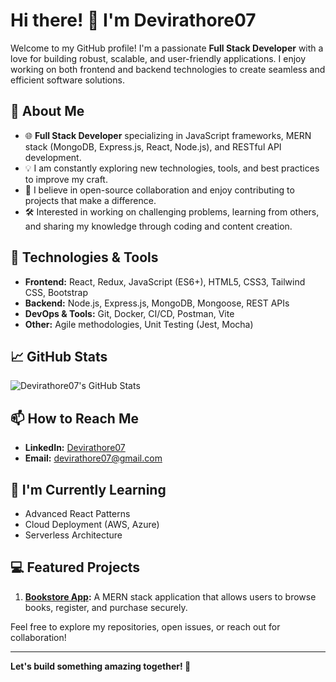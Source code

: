 # Hi there! 👋 I'm Devirathore07

Welcome to my GitHub profile! I'm a passionate **Full Stack Developer** with a love for building robust, scalable, and user-friendly applications. I enjoy working on both frontend and backend technologies to create seamless and efficient software solutions.

## 🚀 About Me

- 🌐 **Full Stack Developer** specializing in JavaScript frameworks, MERN stack (MongoDB, Express.js, React, Node.js), and RESTful API development.
- 💡 I am constantly exploring new technologies, tools, and best practices to improve my craft.
- 👥 I believe in open-source collaboration and enjoy contributing to projects that make a difference.
- 🛠️ Interested in working on challenging problems, learning from others, and sharing my knowledge through coding and content creation.

## 🔧 Technologies & Tools

- **Frontend:** React, Redux, JavaScript (ES6+), HTML5, CSS3, Tailwind CSS, Bootstrap
- **Backend:** Node.js, Express.js, MongoDB, Mongoose, REST APIs
- **DevOps & Tools:** Git, Docker, CI/CD, Postman, Vite
- **Other:** Agile methodologies, Unit Testing (Jest, Mocha)

## 📈 GitHub Stats

![Devirathore07's GitHub Stats](https://github-readme-stats.vercel.app/api?username=devirathore07&show_icons=true&theme=radical)

## 📫 How to Reach Me

- **LinkedIn:** [Devirathore07](https://www.linkedin.com/in/devi-kumari/)
- **Email:** devirathore07@gmail.com

## 🌱 I'm Currently Learning

- Advanced React Patterns
- Cloud Deployment (AWS, Azure)
- Serverless Architecture

## 💻 Featured Projects

1. **[Bookstore App](https://github.com/devirathore07/bookstore-app):** A MERN stack application that allows users to browse books, register, and purchase securely.

Feel free to explore my repositories, open issues, or reach out for collaboration!

---

**Let's build something amazing together! 🌟**
